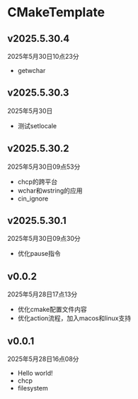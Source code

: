 # CMakeTemplate

## v2025.5.30.4

2025年5月30日10点23分

- getwchar

## v2025.5.30.3

2025年5月30日

- 测试setlocale

## v2025.5.30.2

2025年5月30日09点53分

- chcp的跨平台
- wchar和wstring的应用
- cin_ignore

## v2025.5.30.1

2025年5月30日09点30分

- 优化pause指令

## v0.0.2

2025年5月28日17点13分

- 优化cmake配置文件内容
- 优化action流程，加入macos和linux支持

## v0.0.1

2025年5月28日16点08分

- Hello world!
- chcp
- filesystem